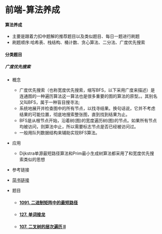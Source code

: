 # 前端-算法养成
#### 算法养成

- 主要是跟着力扣中题解的推荐题目以及类似题目、每日一题进行刷题
- 刷题顺序:哈希表、栈结构、桶计数、贪心算法、二分法、广度优先搜索

#### 分类题目

##### 广度优先搜索

- 概念
  - 广度优先搜索（也称宽度优先搜索，缩写BFS，以下采用广度来描述）是连通图的一种遍历算法这一算法也是很多重要的图的算法的原型。。其别名又叫BFS，属于一种盲目搜寻法;
  - 系统地展开并检查图中的所有节点，以找寻结果。换句话说，它并不考虑结果的可能位置，彻底地搜索整张图，直到找到结果为止。
  - BFS是从根节点开始，沿着树(图)的宽度遍历树(图)的节点。如果所有节点均被访问，则算法中止，所以需要标志节点是否已经被访问过。
  -  一般用队列数据结构来辅助实现BFS算法。

- 应用
  
  - Dijkstra单源最短路径算法和Prim最小生成树算法都采用了和宽度优先搜索类似的思想
- 参考链接
  
- [简书链接](https://www.jianshu.com/p/bff70b786bb6)
  
- 题目
  - #### [1091. 二进制矩阵中的最短路径](https://leetcode-cn.com/problems/shortest-path-in-binary-matrix/)

  - #### [127. 单词接龙](https://leetcode-cn.com/problems/word-ladder/)
  
  - #### [107. 二叉树的层次遍历 II](https://leetcode-cn.com/problems/binary-tree-level-order-traversal-ii/)

